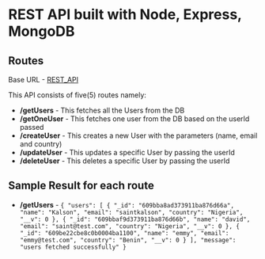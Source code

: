 # REST API built with Node, Express, MongoDB

## Routes
Base URL - [REST_API](https://restcrudapi.herokuapp.com)

This API consists of five(5) routes namely:

* **/getUsers** - This fetches all the Users from the DB
* **/getOneUser** - This fetches one user from the DB based on the userId passed
* **/createUser** - This creates a new User with the parameters (name, email and country)
* **/updateUser** - This updates a specific User by passing the userId
* **/deleteUser** - This deletes a specific User by passing the userId

## Sample Result for each route

* **/getUsers** - ``{
  "users": [
    {
      "_id": "609bba8ad373911ba876d66a",
      "name": "Kalson",
      "email": "saintkalson",
      "country": "Nigeria",
      "__v": 0
    },
    {
      "_id": "609bbaf9d373911ba876d66b",
      "name": "david",
      "email": "saint@test.com",
      "country": "Nigeria",
      "__v": 0
    },
    {
      "_id": "609be22cbe8c0b0004ba1100",
      "name": "emmy",
      "email": "emmy@test.com",
      "country": "Benin",
      "__v": 0
    }
  ],
  "message": "users fetched successfully"
}``
